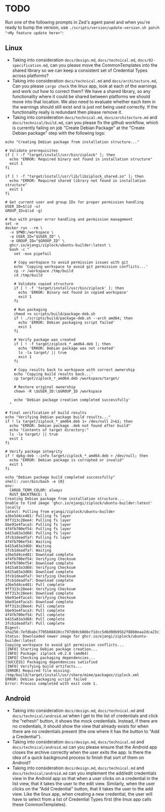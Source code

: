 # TODO

Run one of the following prompts in Zed's agent panel and when you're ready to bump the version, use `./scripts/version/update-version.sh patch "<My feature update here>"`:


## Linux
- Taking into consideration `docs/design.md`, `docs/technical.md`, `docs/02-specification.md`, can you please move the CommonTemplates into the shared library so we can keep a consistent set of Credential Types across platforms?
- Taking into consideration `docs/technical.md` and `docs/architecture.md`, Can you please `cargo check` the linux app, look at each of the warnings and work out how to correct them? We have a shared library, so any functionality where it could be shared between platforms we should move into that location. We also need to evaluate whether each item in the warnings should still exist and is just not being used correctly. If the functionality really is redundant then please remove it.
- Taking into consideration `docs/technical.md`, `docs/architecture.md` and `docs/technical/build.md`, can you please fix the github workflow, which is currently failing on job "Create Debian Package" at the "Create Debian package" step with the following logs:
```
echo "Creating Debian package from installation structure..."

# Validate prerequisites
if [ ! -f "target/install/usr/bin/ziplock" ]; then
  echo "ERROR: Required binary not found in installation structure"
  exit 1
fi

if [ ! -f "target/install/usr/lib/libziplock_shared.so" ]; then
  echo "ERROR: Required shared library not found in installation structure"
  exit 1
fi

# Get current user and group IDs for proper permission handling
USER_ID=$(id -u)
GROUP_ID=$(id -g)

# Run with proper error handling and permission management
set -e
docker run --rm \
  -v $PWD:/workspace \
  -e USER_ID="$USER_ID" \
  -e GROUP_ID="$GROUP_ID" \
  ghcr.io/ejangi/ziplock/ubuntu-builder:latest \
  bash -c "
    set -euo pipefail

    # Copy workspace to avoid permission issues with git
    echo 'Copying workspace to avoid git permission conflicts...'
    cp -r /workspace /tmp/build
    cd /tmp/build

    # Validate copied structure
    if [ ! -f 'target/install/usr/bin/ziplock' ]; then
      echo 'ERROR: Binary not found in copied workspace'
      exit 1
    fi

    # Run packaging
    chmod +x scripts/build/package-deb.sh
    if ! ./scripts/build/package-deb.sh --arch amd64; then
      echo 'ERROR: Debian packaging script failed'
      exit 1
    fi

    # Verify package was created
    if [ ! -f target/ziplock_*_amd64.deb ]; then
      echo 'ERROR: Debian package was not created'
      ls -la target/ || true
      exit 1
    fi

    # Copy results back to workspace with correct ownership
    echo 'Copying build results back...'
    cp target/ziplock_*_amd64.deb /workspace/target/

    # Restore original ownership
    chown -R \$USER_ID:\$GROUP_ID /workspace

    echo 'Debian package creation completed successfully'
  "

# Final verification of build results
echo "Verifying Debian package build results..."
if ! ls target/ziplock_*_amd64.deb 1> /dev/null 2>&1; then
  echo "ERROR: Debian package .deb not found after build"
  echo "Contents of target directory:"
  ls -la target/ || true
  exit 1
fi

# Verify package integrity
if ! dpkg-deb --info target/ziplock_*_amd64.deb > /dev/null; then
  echo "ERROR: Debian package is corrupted or invalid"
  exit 1
fi

echo "Debian package build completed successfully"
shell: /usr/bin/bash -e {0}
env:
  CARGO_TERM_COLOR: always
  RUST_BACKTRACE: 1
Creating Debian package from installation structure...
Unable to find image 'ghcr.io/ejangi/ziplock/ubuntu-builder:latest' locally
latest: Pulling from ejangi/ziplock/ubuntu-builder
a3be5d4ce401: Pulling fs layer
9ff313c28ee4: Pulling fs layer
bbe91e4faca3: Pulling fs layer
4f4fb700ef54: Pulling fs layer
b415a83a3d68: Pulling fs layer
3fcb1deadfa7: Pulling fs layer
4f4fb700ef54: Waiting
b415a83a3d68: Waiting
3fcb1deadfa7: Waiting
a3be5d4ce401: Download complete
4f4fb700ef54: Verifying Checksum
4f4fb700ef54: Download complete
b415a83a3d68: Verifying Checksum
b415a83a3d68: Download complete
3fcb1deadfa7: Verifying Checksum
3fcb1deadfa7: Download complete
a3be5d4ce401: Pull complete
9ff313c28ee4: Verifying Checksum
9ff313c28ee4: Download complete
bbe91e4faca3: Verifying Checksum
bbe91e4faca3: Download complete
9ff313c28ee4: Pull complete
bbe91e4faca3: Pull complete
4f4fb700ef54: Pull complete
b415a83a3d68: Pull complete
3fcb1deadfa7: Pull complete
Digest: sha256:7efdbabc7705b66810cc797db9cb86bcf1dcc5d6d90b95b2f88b0eaa2dca23c1
Status: Downloaded newer image for ghcr.io/ejangi/ziplock/ubuntu-builder:latest
Copying workspace to avoid git permission conflicts...
[INFO] Starting Debian package creation...
[INFO] Package: ziplock v0.2.8 (amd64)
[INFO] Checking packaging dependencies...
[SUCCESS] Packaging dependencies satisfied
[INFO] Verifying build artifacts...
[ERROR] Required file missing: /tmp/build/target/install/usr/share/mime/packages/ziplock.xml
ERROR: Debian packaging script failed
Error: Process completed with exit code 1.
```


## Android
- Taking into consideration `docs/design.md`, `docs/technical.md` and `docs/technical/android.md` when I get to the list of credentials and click the "refresh" button, it shows the mock credentials. Instead, if there are no credentials, it should show the view that already exists for when there are no credentials present (the one where it has the button to "Add a Credential").
- Taking into consideration `docs/design.md`, `docs/technical.md` and `docs/technical/android.md` can you please ensure that the Android app closes the archive correctly when the user exits the app. Is there the idea of a quick background process to finish that sort of them on Android?
- Taking into consideration `docs/design.md`, `docs/technical.md` and `docs/technical/android.md` can you implement the add/edit credentials view in the Android app so that when a user clicks on a credential in the list view, that it takes the user to the edit view. Similarly, when the user clicks on the "Add Credential" button, that it takes the user to the add view. Like the linux app, when creating a new credential, the user will have to select from a list of Credential Types first (the linux app calls these CommonTemplates).
